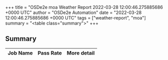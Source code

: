 +++
title = "OSDe2e moa Weather Report 2022-03-28 12:00:46.275885686 +0000 UTC"
author = "OSDe2e Automation"
date = "2022-03-28 12:00:46.275885686 +0000 UTC"
tags = ["weather-report", "moa"]
summary = "<table class=\"summary\"></table>"
+++
## Summary

| Job Name | Pass Rate | More detail |
|----------|-----------|-------------|




